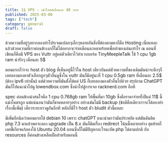 ```yaml
---
title: 1$ VPS - เช่าโฮสต์เดือนละ 40 บาท
published: 2025-03-06
tags: ["tech"]
category: general
draft: false
---
```

ด้วยความที่อยู่ๆอยากลองทำโปรเจคแปลกๆเล็กๆหลายอันสิ่งที่ต้องตามหาก็คือ Hosting เนี่ยแหละ แล้วด้วยความที่เราค่อนข้างงกก็ไม่ได้อยากจะจ่ายเดือนละหลายร้อยเพื่อทำของเล่นเท่าไร ณ ตอนที่เขียนก็คือมี VPS ของ Vultr อยู่แค่ตัวเดียวไว้ทำเวบบอร์ด TinyMeepleTalk ใช้ 1 cpu 1gb ram น่ารักๆ เดือนละ 5$

ตอนแรกก็ว่าจะ host ตัว blog ที่เห็นอยู่นี้ไว้ใน host เดียวกันแต่ดัวยความที่ของเดิมมันน่าจะตึงๆก็เลยลองมองหาตัวเลือกถูกๆตัวอื่นดูซึ่งใน vultr มันก็มีอยู่นะที่ 1 cpu 0.5gb ram ที่เดือนละ 2.5$ (ต้อง ipv6 เท่านั้น) แต่ด้วยความที่มันตั้งได้แค่ US ก็เลยลองมองตัวอื่นไปด้วย สรุปถาม ChatGPT มันก็ไปแนะนำไปดู lowendbox.com ซึ่งนำไปสู่การเจอ racknerd.com อีกที

spec ค่อนข้างน่าสนใจคือ 1 cpu  0.768gb ram ให้พื้นที่มา 10gb ซึ่งคือราคาจ่ายทั้งปีแค่ 11$ นี้แม่งโคตรถูก แต่แน่นอนว่ามันก็ขาดหลายๆอย่าง อย่างเช่นไม่มี backup (ข้อดีคือเดียวเราจะได้ลองทำเรื่องนี้เพิ่ม) เดี๋ยวระยะยาวดูกันอีกที หลักก็มีไว้ host ตัว bludit ตัวนี้แหละ

มีเพิ่มอีกนิดว่าตอนแรกใช้ debian 10 เพราะ chatGPT แนะนำมาว่ามันประหยัด แต่มันดันติด php 7.3 มาแล้วพอจะลอง upgrade เป็น 8.x มันก็ติดเรื่อง redirect โน้นนี้หลายอย่าง สุดท้ายก็เลยขี้เกียจแก้ลองใช้ Ubuntu 20.04 แทนซึ่งก็ไม่มีปัญหาอะไรนะอัพ php ได้ตามปกติ กับ resources ก็ค่อนข้างเหลือเฝือสำหรับตอนนี้
